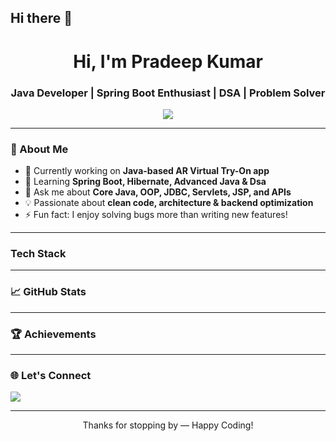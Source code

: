 ## Hi there 👋
<h1 align="center">Hi, I'm Pradeep Kumar</h1>
<h3 align="center">Java Developer | Spring Boot Enthusiast | DSA | Problem Solver</h3>

<p align="center">
  <img src="https://readme-typing-svg.herokuapp.com/?lines=Java+Developer;Spring+Boot+Lover;Android+Learner;Backend+Focused;Clean+Code+Advocate&center=true&width=500&height=45">
</p>

---

### 🚀 About Me
- 🔭 Currently working on **Java-based AR Virtual Try-On app**
- 🧠 Learning **Spring Boot, Hibernate, Advanced Java & Dsa**
- 💬 Ask me about **Core Java, OOP, JDBC, Servlets, JSP, and APIs**
- 💡 Passionate about **clean code, architecture & backend optimization**
- ⚡ Fun fact: I enjoy solving bugs more than writing new features!

---

###  Tech Stack
<p>
 
</p>

---

### 📈 GitHub Stats
<p align="center">
  
</p>

---

### 🏆 Achievements
<p align="center">
 
</p>

---

### 🌐 Let's Connect
<p>
  <a href="https://linkedin.com/in/yourprofile" target="_blank">
    <img src="https://img.shields.io/badge/LinkedIn-blue?style=flat&logo=linkedin&logoColor=white"/>
  </a>
  <a href="https://leetcode.com/u/Pradeepkumar8/">
   
  </a>
</p>

---

<p align="center">Thanks for stopping by — Happy Coding!</p>

